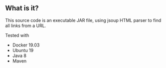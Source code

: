 ## What is it?
This source code is an executable JAR file, using jsoup HTML parser to find all links from a URL. 
 
Tested with
* Docker 19.03
* Ubuntu 19
* Java 8
* Maven